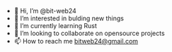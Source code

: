 - 👋 Hi, I’m @bit-web24
- 👀 I’m interested in bulding new things
- 🌱 I’m currently learning Rust
- 💞️ I’m looking to collaborate on opensource projects
- 📫 How to reach me bitweb24@gmail.com

<!---
bit-web24/bit-web24 is a ✨ special ✨ repository because its `README.md` (this file) appears on your GitHub profile.
You can click the Preview link to take a look at your changes.
--->
